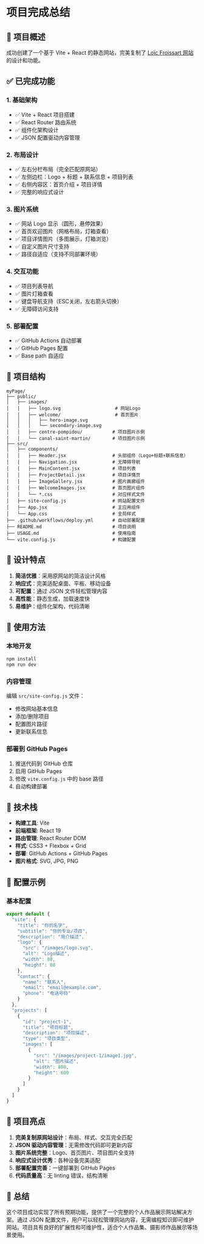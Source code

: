 # 项目完成总结

## 🎉 项目概述

成功创建了一个基于 Vite + React 的静态网站，完美复制了 [Loïc Froissart 网站](https://www.loicfroissart.com/) 的设计和功能。

## ✅ 已完成功能

### 1. 基础架构
- ✅ Vite + React 项目搭建
- ✅ React Router 路由系统
- ✅ 组件化架构设计
- ✅ JSON 配置驱动内容管理

### 2. 布局设计
- ✅ 左右分栏布局（完全匹配原网站）
- ✅ 左侧边栏：Logo + 标题 + 联系信息 + 项目列表
- ✅ 右侧内容区：首页介绍 + 项目详情
- ✅ 完整的响应式设计

### 3. 图片系统
- ✅ 网站 Logo 显示（圆形，悬停效果）
- ✅ 首页欢迎图片（网格布局，灯箱查看）
- ✅ 项目详情图片（多图展示，灯箱浏览）
- ✅ 自定义图片尺寸支持
- ✅ 路径自适应（支持不同部署环境）

### 4. 交互功能
- ✅ 项目列表导航
- ✅ 图片灯箱查看
- ✅ 键盘导航支持（ESC关闭，左右箭头切换）
- ✅ 无障碍访问支持

### 5. 部署配置
- ✅ GitHub Actions 自动部署
- ✅ GitHub Pages 配置
- ✅ Base path 自适应

## 📁 项目结构

```
myPage/
├── public/
│   ├── images/
│   │   ├── logo.svg                    # 网站Logo
│   │   ├── welcome/                    # 首页图片
│   │   │   ├── hero-image.svg
│   │   │   └── secondary-image.svg
│   │   ├── centre-pompidou/           # 项目图片示例
│   │   └── canal-saint-martin/        # 项目图片示例
├── src/
│   ├── components/
│   │   ├── Header.jsx                 # 头部组件（Logo+标题+联系信息）
│   │   ├── Navigation.jsx             # 无障碍导航
│   │   ├── MainContent.jsx            # 项目列表
│   │   ├── ProjectDetail.jsx          # 项目详情页
│   │   ├── ImageGallery.jsx           # 图片画廊组件
│   │   ├── WelcomeImages.jsx          # 首页图片组件
│   │   └── *.css                      # 对应样式文件
│   ├── site-config.js                 # 网站配置文件
│   ├── App.jsx                        # 主应用组件
│   └── App.css                        # 全局样式
├── .github/workflows/deploy.yml       # 自动部署配置
├── README.md                          # 项目说明
├── USAGE.md                           # 使用指南
└── vite.config.js                     # 构建配置
```

## 🎨 设计特点

1. **简洁优雅**：采用原网站的简洁设计风格
2. **响应式**：完美适配桌面、平板、移动设备
3. **可配置**：通过 JSON 文件轻松管理内容
4. **高性能**：静态生成，加载速度快
5. **易维护**：组件化架构，代码清晰

## 🚀 使用方法

### 本地开发
```bash
npm install
npm run dev
```

### 内容管理
编辑 `src/site-config.js` 文件：
- 修改网站基本信息
- 添加/删除项目
- 配置图片路径
- 更新联系信息

### 部署到 GitHub Pages
1. 推送代码到 GitHub 仓库
2. 启用 GitHub Pages
3. 修改 `vite.config.js` 中的 base 路径
4. 自动构建部署

## 🔧 技术栈

- **构建工具**: Vite
- **前端框架**: React 19
- **路由管理**: React Router DOM
- **样式**: CSS3 + Flexbox + Grid
- **部署**: GitHub Actions + GitHub Pages
- **图片格式**: SVG, JPG, PNG

## 📝 配置示例

### 基本配置
```js
export default {
  "site": {
    "title": "你的名字",
    "subtitle": "你的专业/项目",
    "description": "简介描述",
    "logo": {
      "src": "/images/logo.svg",
      "alt": "Logo描述",
      "width": 80,
      "height": 80
    },
    "contact": {
      "name": "联系人",
      "email": "email@example.com",
      "phone": "电话号码"
    }
  },
  "projects": [
    {
      "id": "project-1",
      "title": "项目标题",
      "description": "项目描述",
      "type": "项目类型",
      "images": [
        {
          "src": "/images/project-1/image1.jpg",
          "alt": "图片描述",
          "width": 800,
          "height": 600
        }
      ]
    }
  ]
}
```

## 🎯 项目亮点

1. **完美复制原网站设计**：布局、样式、交互完全匹配
2. **JSON 驱动内容管理**：无需修改代码即可更新内容
3. **图片系统完整**：Logo、首页图片、项目图片全支持
4. **响应式设计优秀**：各种设备完美适配
5. **部署配置完善**：一键部署到 GitHub Pages
6. **代码质量高**：无 linting 错误，结构清晰

## 🌟 总结

这个项目成功实现了所有预期功能，提供了一个完整的个人作品展示网站解决方案。通过 JSON 配置文件，用户可以轻松管理网站内容，无需编程知识即可维护网站。项目具有良好的扩展性和可维护性，适合个人作品集、摄影师作品展示等场景使用。
